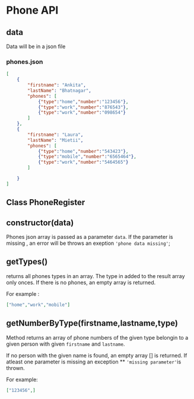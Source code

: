 # Phone API

## data 
Data will be in a json file

### phones.json
```json 
[
    {
        "firstname": "Ankita",
        "lastName": "Bhatnagar",
        "phones": [
            {"type":"home","number":"123456"},
            {"type":"work","number":"876543"},
            {"type":"work","number":"098654"}
        ]
    },
    {
        "firstname": "Laura",
        "lastName": "Mietii",
        "phones": [
            {"type":"home","number":"543423"},
            {"type":"mobile","number":"6565464"},
            {"type":"work","number":"5464565"}
        ]

    }
]

```

## Class PhoneRegister

## **constructor(data)**
Phones json array is passed as a parameter `data`. If the parameter is missing , an error will be throws an exeption `'phone data missing'`;

## **getTypes()**
returns all phones types in an array. The type in added to the result array only onces. If there is no phones, an empty array is returned.

For example :
```json 
["home","work","mobile"]
```
## **getNumberByType(firstname,lastname,type)**
Method returns an array of phone numbers of the given type belongin to a given person with given `firstname` and `lastname`.

If no person with the given name is found, an empty array [] is returned.
If atleast one parameter is missing an exception **  `'missing parameter'`is thrown.

For example:
```json 
["123456",]
```